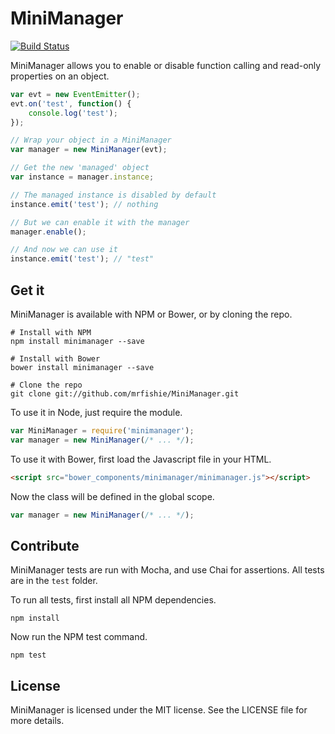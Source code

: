 # MiniManager

[![Build Status](https://travis-ci.org/mrfishie/MiniManager.svg)](https://travis-ci.org/mrfishie/MiniManager)

MiniManager allows you to enable or disable function calling and read-only properties on an object.

```js
var evt = new EventEmitter();
evt.on('test', function() {
	console.log('test');
});

// Wrap your object in a MiniManager
var manager = new MiniManager(evt);

// Get the new 'managed' object
var instance = manager.instance;

// The managed instance is disabled by default
instance.emit('test'); // nothing

// But we can enable it with the manager
manager.enable();

// And now we can use it
instance.emit('test'); // "test"
```

## Get it

MiniManager is available with NPM or Bower, or by cloning the repo.

```shell
# Install with NPM
npm install minimanager --save

# Install with Bower
bower install minimanager --save

# Clone the repo
git clone git://github.com/mrfishie/MiniManager.git
```

To use it in Node, just require the module.

```js
var MiniManager = require('minimanager');
var manager = new MiniManager(/* ... */);
```

To use it with Bower, first load the Javascript file in your HTML.

```html
<script src="bower_components/minimanager/minimanager.js"></script>
```

Now the class will be defined in the global scope.

```js
var manager = new MiniManager(/* ... */);
```

## Contribute

MiniManager tests are run with Mocha, and use Chai for assertions. All tests are in the `test` folder.

To run all tests, first install all NPM dependencies.

```shell
npm install
```

Now run the NPM test command.

```shell
npm test
```

## License

MiniManager is licensed under the MIT license. See the LICENSE file for more details.
